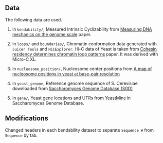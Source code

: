 ## Data  

The following data are used.

1. In `bendability/`,
Measured Intrinsic Cyclizability from [Measuring DNA mechanics on the genome scale](https://www.nature.com/articles/s41586-020-03052-3) paper. 

2. In `loops/` and `boundaries/`,
Chromatin conformation data generated with `Juicer Tools` and `HiCExplorer`. 
Hi-C data of Yeast is taken from [Cohesin residency determines chromatin loop patterns](https://www.ncbi.nlm.nih.gov/geo/query/acc.cgi?acc=GSE151553) paper. It was derived with Micro-C XL.  

3. In `nucleosome_position/`,
Nucleosome center positions from [A map of nucleosome positions in yeast at base-pair resolution](https://www.nature.com/articles/nature11142?page=3)

4. In `yeast_genome`,
Reference genome sequence of S. Cerevisiae downloaded from [Saccharomyces Genome Database (SGD)](https://www.yeastgenome.org/)

5. In `gene/`,
Yeast gene locations and UTRs from [YeastMine](https://yeastmine.yeastgenome.org/yeastmine/begin.do) in Saccharomyces Genome Database. 

## Modifications

Changed headers in each bendability dataset to separate `Sequence #` from `Sequence` by tab.


